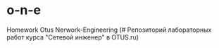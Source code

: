 # o-n-e
Homework Otus Nerwork-Engineering (# Репозиторий лабораторных работ курса "Сетевой инженер" в OTUS.ru)
